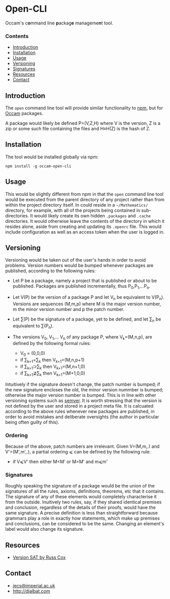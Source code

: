 # Open-CLI

Occam's c**o**mmand line **p**ackag**e** manageme**n**t tool.

### Contents

- [Introduction](#introduction)
- [Installation](#installation)
- [Usage](#usage)
- [Versioning](#versioning)
- [Signatures](#signatures)
- [Resources](#resources)
- [Contact](#contact)

## Introduction

The `open` command line tool will provide similar functionality to [npm](https://www.npmjs.com/), but for [Occam](http://djalbat.com/occam) packages.

A package would likely be defined P=(V,Z,H) where V is the version, Z is a zip or some such file containing the files and H≡H(Z) is the hash of Z.

## Installation

The tool would be installed globally via npm:

    npm install -g occam-open-cli
    
## Usage

This would be slightly different from npm in that the `open` command line tool would be executed from the parent directory of any project rather than from within the project directory itself. In could reside in a `~/Mathematics/` directory, for example, with all of the projects being contained in sub-directories. It would likely create its own hidden `.packages` and `.cache` directories. It would otherwise leave the contents of the directory in which it resides alone, aside from creating and updating its `.openrc` file. This would include configuration as well as an access token when the user is logged in.

## Versioning

Versioning would be taken out of the user's hands in order to avoid problems. Version numbers would be bumped whenever packages are published, according to the following rules:

* Let P be a package, namely a project that is published or about to be published. Packages are published incrementally, thus P<sub>0</sub>,P<sub>1</sub>,...P<sub>n</sub>.

* Let V(P) be the version of a package P and let V<sub>n</sub> be equivalent to V(P<sub>n</sub>). Versions are sequences (M,m,p) where M is the major version number, m the minor version number and p the patch number. 

* Let ∑(P) be the signature of a package, yet to be defined, and let ∑<sub>n</sub> be equivalent to ∑(P<sub>n</sub>).

* The versions V<sub>0</sub>, V<sub>1</sub>,... V<sub>n</sub> of any package P, where V<sub>k</sub>=(M,n,p), are defined by the following formal rules:
  - V<sub>0</sub> = (0,0,0)
  - if ∑<sub>k+1</sub>=∑<sub>k</sub> then V<sub>k+1</sub>=(M,n,p+1)
  - if ∑<sub>k+1</sub>⊃∑<sub>k</sub> then V<sub>k+1</sub>=(M,n+1,0)
  - if ∑<sub>k+1</sub>⊉∑<sub>k</sub> then V<sub>k+1</sub>=(M+1,0,0)
  
Intuitively if the signature doesn't change, the patch number is bumped; if the new signature encloses the old, the minor version nummber is bumped; otherwise the major version number is bumped. This is in line with other versioning systems such as [semver](http://semver.org/). It is worth stressing that the version is not defined by the user and stored in a project meta file. It is calcuated according to the above rules whenever new packages are published, in order to avoid mistakes and deliberate oversights (the author in particular being often guilty of this).

### Ordering

Because of the above, patch numbers are irrelevant. Given V=(M,m,.) and V'=(M',m',.), a partial ordering ⩽ can be defined by the following rule:

* if V⩽V' then either M&lt;M' or M=M' and m⩽m'

### Signatures

Roughly speaking the signature of a package would be the union of the signatures of all the rules, axioms, definitions, theorems, etc that it contains. The signature of any of these elements would completely characterise it from the outside. Inuitively two rules, say, if they shared identical premises and conclusion, regardless of the details of their proofs, would have the same signature. A precise definition is less than straightforward because grammars play a role in exactly how statements, which make up premises and conclusions, can be considered to be the same. Changing an element's label would also change its signature.

## Resources

* [Version SAT by Russ Cox](https://research.swtch.com/version-sat)

## Contact

* jecs@imperial.ac.uk
* http://djalbat.com
